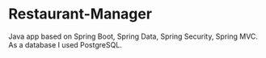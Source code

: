 # Restaurant-Manager
Java app based on Spring Boot, Spring Data, Spring Security, Spring MVC. As a database I used PostgreSQL.
